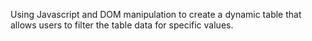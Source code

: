 Using Javascript and DOM manipulation to create a dynamic table that allows users to filter the table data for specific values.
